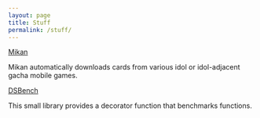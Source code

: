 ```yaml
---
layout: page
title: Stuff
permalink: /stuff/
---
```


[Mikan](https://www.github.com/demonicsavage/mikan)

Mikan automatically downloads cards from various idol or idol-adjacent gacha mobile games.

[DSBench](https://www.github.com/demonicsavage/dsbench)

This small library provides a decorator function that benchmarks functions.
